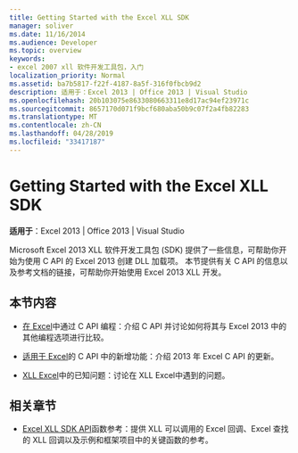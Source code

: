 ```yaml
---
title: Getting Started with the Excel XLL SDK
manager: soliver
ms.date: 11/16/2014
ms.audience: Developer
ms.topic: overview
keywords:
- excel 2007 xll 软件开发工具包，入门
localization_priority: Normal
ms.assetid: ba7b5817-f22f-4187-8a5f-316f0fbcb9d2
description: 适用于：Excel 2013 | Office 2013 | Visual Studio
ms.openlocfilehash: 20b103075e8633080663311e8d17ac94ef23971c
ms.sourcegitcommit: 8657170d071f9bcf680aba50b9c07f2a4fb82283
ms.translationtype: MT
ms.contentlocale: zh-CN
ms.lasthandoff: 04/28/2019
ms.locfileid: "33417187"
---
```

# <a name="getting-started-with-the-excel-xll-sdk"></a>Getting Started with the Excel XLL SDK

**适用于**：Excel 2013 | Office 2013 | Visual Studio 
  
Microsoft Excel 2013 XLL 软件开发工具包 (SDK) 提供了一些信息，可帮助你开始为使用 C API 的 Excel 2013 创建 DLL 加载项。 本节提供有关 C API 的信息以及参考文档的链接，可帮助你开始使用 Excel 2013 XLL 开发。
  
## <a name="in-this-section"></a>本节内容

- [在 Excel](programming-with-the-c-api-in-excel.md)中通过 C API 编程：介绍 C API 并讨论如何将其与 Excel 2013 中的其他编程选项进行比较。
    
- [适用于 Excel](what-s-new-in-the-c-api-for-excel.md)的 C API 中的新增功能：介绍 2013 年 Excel C API 的更新。
    
- [XLL Excel](known-issues-in-excel-xll-development.md)中的已知问题：讨论在 XLL Excel中遇到的问题。
    
## <a name="related-sections"></a>相关章节

- [Excel XLL SDK API](excel-xll-sdk-api-function-reference.md)函数参考：提供 XLL 可以调用的 Excel 回调、Excel 查找的 XLL 回调以及示例和框架项目中的关键函数的参考。
    

